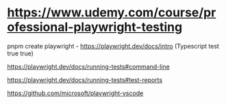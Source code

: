 # https://www.udemy.com/course/professional-playwright-testing

pnpm create playwright - https://playwright.dev/docs/intro (Typescript test true true)

https://playwright.dev/docs/running-tests#command-line

https://playwright.dev/docs/running-tests#test-reports

https://github.com/microsoft/playwright-vscode



